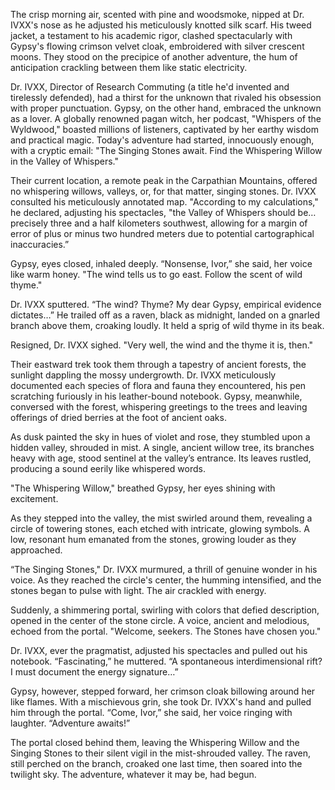 The crisp morning air, scented with pine and woodsmoke, nipped at Dr. IVXX's nose as he adjusted his meticulously knotted silk scarf. His tweed jacket, a testament to his academic rigor, clashed spectacularly with Gypsy's flowing crimson velvet cloak, embroidered with silver crescent moons. They stood on the precipice of another adventure, the hum of anticipation crackling between them like static electricity.

Dr. IVXX, Director of Research Commuting (a title he'd invented and tirelessly defended), had a thirst for the unknown that rivaled his obsession with proper punctuation. Gypsy, on the other hand, embraced the unknown as a lover. A globally renowned pagan witch, her podcast, "Whispers of the Wyldwood," boasted millions of listeners, captivated by her earthy wisdom and practical magic.  Today's adventure had started, innocuously enough, with a cryptic email: "The Singing Stones await. Find the Whispering Willow in the Valley of Whispers."

Their current location, a remote peak in the Carpathian Mountains, offered no whispering willows, valleys, or, for that matter, singing stones. Dr. IVXX consulted his meticulously annotated map. "According to my calculations," he declared, adjusting his spectacles, "the Valley of Whispers should be… precisely three and a half kilometers southwest, allowing for a margin of error of plus or minus two hundred meters due to potential cartographical inaccuracies.”

Gypsy, eyes closed, inhaled deeply. “Nonsense, Ivor,” she said, her voice like warm honey. "The wind tells us to go east. Follow the scent of wild thyme."

Dr. IVXX sputtered. “The wind? Thyme? My dear Gypsy, empirical evidence dictates…”  He trailed off as a raven, black as midnight, landed on a gnarled branch above them, croaking loudly.  It held a sprig of wild thyme in its beak.  

Resigned, Dr. IVXX sighed. "Very well, the wind and the thyme it is, then."

Their eastward trek took them through a tapestry of ancient forests, the sunlight dappling the mossy undergrowth. Dr. IVXX meticulously documented each species of flora and fauna they encountered, his pen scratching furiously in his leather-bound notebook. Gypsy, meanwhile, conversed with the forest, whispering greetings to the trees and leaving offerings of dried berries at the foot of ancient oaks.

As dusk painted the sky in hues of violet and rose, they stumbled upon a hidden valley, shrouded in mist.  A single, ancient willow tree, its branches heavy with age, stood sentinel at the valley’s entrance. Its leaves rustled, producing a sound eerily like whispered words.

"The Whispering Willow," breathed Gypsy, her eyes shining with excitement.

As they stepped into the valley, the mist swirled around them, revealing a circle of towering stones, each etched with intricate, glowing symbols.  A low, resonant hum emanated from the stones, growing louder as they approached.

“The Singing Stones," Dr. IVXX murmured, a thrill of genuine wonder in his voice. As they reached the circle's center, the humming intensified, and the stones began to pulse with light.  The air crackled with energy.

Suddenly, a shimmering portal, swirling with colors that defied description, opened in the center of the stone circle. A voice, ancient and melodious, echoed from the portal. "Welcome, seekers. The Stones have chosen you."

Dr. IVXX, ever the pragmatist, adjusted his spectacles and pulled out his notebook. “Fascinating,” he muttered.  “A spontaneous interdimensional rift?  I must document the energy signature…”

Gypsy, however, stepped forward, her crimson cloak billowing around her like flames.  With a mischievous grin, she took Dr. IVXX's hand and pulled him through the portal. “Come, Ivor,” she said, her voice ringing with laughter. “Adventure awaits!”

The portal closed behind them, leaving the Whispering Willow and the Singing Stones to their silent vigil in the mist-shrouded valley. The raven, still perched on the branch, croaked one last time, then soared into the twilight sky. The adventure, whatever it may be, had begun.

